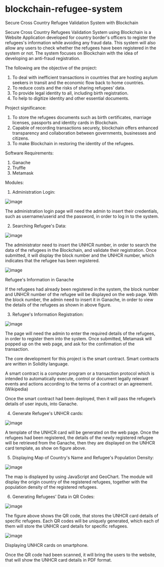 # blockchain-refugee-system
Secure Cross Country Refugee Validation System with Blockchain

Secure Cross Country Refugees Validation System using Blockchain is a Website Application developed for country border's officers to register the refugees's information while avoiding any fraud data. This system will also allow any users to check whether the refugees have been registered in the system or not. The system focuses on Blockchain with the idea of developing an anti-fraud registration.

The following are the objective of the project:

1) To deal with inefficient transactions in countries that are hosting asylum seekers in transit and the economic flow back to home countries.
2) To reduce costs and the risks of sharing refugees’ data.
3) To provide legal identity to all, including birth registration.
4) To help to digitize identity and other essential documents.

Project significance:

1) To store the refugees documents such as birth certificates, marriage licenses, passports and identity cards in Blockchain.
2) Capable of recording transactions securely, blockchain offers enhanced transparency and collaboration between governments, businesses and citizens.
3) To make Blockchain in restoring the identity of the refugees.

Software Requirements:

1) Ganache
2) Truffle
3) Metamask

Modules:

1) Administration Login:

![image](https://user-images.githubusercontent.com/62368837/133061089-8118c5ce-8b66-4c8d-99a3-138756caeb0b.png)

The administration login page will need the admin to insert their credentials, such as username/userid and the password, in order to log in to the system.

2) Searching Refugee's Data:

![image](https://user-images.githubusercontent.com/62368837/133061340-b80cea60-a701-430d-b11a-491c7dc19052.png)

The administrator need to insert the UNHCR number, in order to search the data of the refugees in the Blockchain, and validate their registration. Once submitted, it will display the block number and the UNHCR number, which indicates that the refugee has been registered.

![image](https://user-images.githubusercontent.com/62368837/133061564-e56e6895-8930-4ed1-bc8e-28e8160f06a0.png)

Refugee's Information in Ganache

If the refugees had already been registered in the system, the block number and UNHCR number of the refugee will be displayed on the web page. With the block number, the
admin need to insert it in Ganache, in order to view the details of the refugees as shown in above figure.

3) Refugee's Information Registration:

![image](https://user-images.githubusercontent.com/62368837/133061785-b5e65478-e02e-4854-80bf-10790bbf639f.png)

The page will need the admin to enter the required details of the refugees, in order to register them into the system. Once submitted, Metamask will popped up on the web page, and ask for the confirmation of the transaction.

The core development for this project is the smart contract. Smart contracts are written in Solidity language.

A smart contract is a computer program or a transaction protocol which is intended to automatically execute, control or document legally relevant events and actions according to the terms of a contract or an agreement. (Wikipedia)

Once the smart contract had been deployed, then it will pass the refugee’s details of user inputs, into Ganache.

4) Generate Refugee's UNHCR cards:

![image](https://user-images.githubusercontent.com/62368837/133062333-c5336e5c-e7b4-44e0-a4e0-ee9edcaca91e.png)

A template of the UNHCR card will be generated on the web page. Once the refugees had been registered, the details of the newly registered refugee will be retrieved from the Ganache, then they are displayed on the UNHCR card template, as show on figure above.

5) Displaying Map of Country's Name and Refugee's Population Density:

![image](https://user-images.githubusercontent.com/62368837/133062630-7a854a89-3ccc-451f-b867-ff2173195afc.png)

The map is displayed by using JavaScript and GeoChart. The module will display the origin country of the registered refugees, together with the population density of the registered refugees.

6) Generating Refugees' Data in QR Codes:

![image](https://user-images.githubusercontent.com/62368837/133062766-6adce492-2587-4d3c-a7be-cec7030e351d.png)

The figure above shows the QR code, that stores the UNHCR card details of specific refugees. Each QR codes will be uniquely generated, which each of them will store the UNHCR card details for specific refugees.

![image](https://user-images.githubusercontent.com/62368837/133062916-a93da317-932e-4b3a-a27d-0721ad09d4f9.png)

Displaying UNHCR cards on smartphone.

Once the QR code had been scanned, it will bring the users to the website, that will show the UNHCR card details in PDF format.
